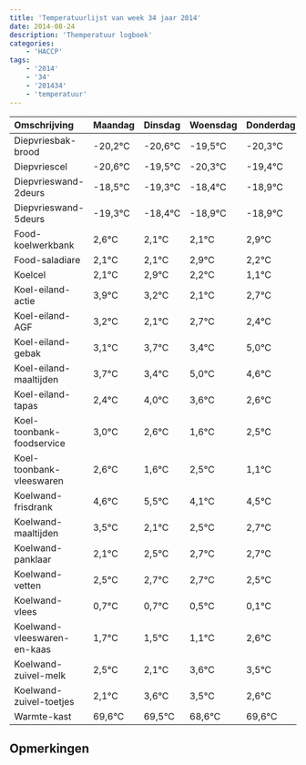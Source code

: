 ```yaml
---
title: 'Temperatuurlijst van week 34 jaar 2014'
date: 2014-08-24
description: 'Themperatuur logboek'
categories:
    - 'HACCP'
tags:
    - '2014'
    - '34'
    - '201434'
    - 'temperatuur'
---
```

|Omschrijving|Maandag|Dinsdag|Woensdag|Donderdag|Vrijdag|Zaterdag|Zondag|
|:---|:---|:---|:---|:---|:---|:---|:---|
|Diepvriesbak-brood|-20,2°C|-20,6°C|-19,5°C|-20,3°C|-19,4°C|-19,9°C|-19,9°C|
|Diepvriescel|-20,6°C|-19,5°C|-20,3°C|-19,4°C|-19,9°C|-19,9°C|-19,1°C|
|Diepvrieswand-2deurs|-18,5°C|-19,3°C|-18,4°C|-18,9°C|-18,9°C|-18,1°C|-18,8°C|
|Diepvrieswand-5deurs|-19,3°C|-18,4°C|-18,9°C|-18,9°C|-18,1°C|-18,8°C|-19,9°C|
|Food-koelwerkbank|2,6°C|2,1°C|2,1°C|2,9°C|2,2°C|1,1°C|1,7°C|
|Food-saladiare|2,1°C|2,1°C|2,9°C|2,2°C|1,1°C|1,7°C|1,4°C|
|Koelcel|2,1°C|2,9°C|2,2°C|1,1°C|1,7°C|1,4°C|3,0°C|
|Koel-eiland-actie|3,9°C|3,2°C|2,1°C|2,7°C|2,4°C|4,0°C|3,6°C|
|Koel-eiland-AGF|3,2°C|2,1°C|2,7°C|2,4°C|4,0°C|3,6°C|2,6°C|
|Koel-eiland-gebak|3,1°C|3,7°C|3,4°C|5,0°C|4,6°C|3,6°C|4,5°C|
|Koel-eiland-maaltijden|3,7°C|3,4°C|5,0°C|4,6°C|3,6°C|4,5°C|3,1°C|
|Koel-eiland-tapas|2,4°C|4,0°C|3,6°C|2,6°C|3,5°C|2,1°C|2,5°C|
|Koel-toonbank-foodservice|3,0°C|2,6°C|1,6°C|2,5°C|1,1°C|1,5°C|1,7°C|
|Koel-toonbank-vleeswaren|2,6°C|1,6°C|2,5°C|1,1°C|1,5°C|1,7°C|1,7°C|
|Koelwand-frisdrank|4,6°C|5,5°C|4,1°C|4,5°C|4,7°C|4,7°C|4,5°C|
|Koelwand-maaltijden|3,5°C|2,1°C|2,5°C|2,7°C|2,7°C|2,5°C|2,1°C|
|Koelwand-panklaar|2,1°C|2,5°C|2,7°C|2,7°C|2,5°C|2,1°C|3,6°C|
|Koelwand-vetten|2,5°C|2,7°C|2,7°C|2,5°C|2,1°C|3,6°C|3,5°C|
|Koelwand-vlees|0,7°C|0,7°C|0,5°C|0,1°C|1,6°C|1,5°C|0,6°C|
|Koelwand-vleeswaren-en-kaas|1,7°C|1,5°C|1,1°C|2,6°C|2,5°C|1,6°C|2,6°C|
|Koelwand-zuivel-melk|2,5°C|2,1°C|3,6°C|3,5°C|2,6°C|3,6°C|2,3°C|
|Koelwand-zuivel-toetjes|2,1°C|3,6°C|3,5°C|2,6°C|3,6°C|2,3°C|4,0°C|
|Warmte-kast|69,6°C|69,5°C|68,6°C|69,6°C|68,3°C|70,0°C|68,4°C|

## Opmerkingen


